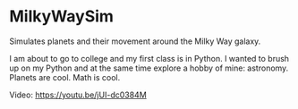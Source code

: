 # MilkyWaySim
Simulates planets and their movement around the Milky Way galaxy.


I am about to go to college and my first class is in Python. I wanted to brush up on my Python and at the same
time explore a hobby of mine: astronomy. Planets are cool. Math is cool. 


Video: https://youtu.be/jUI-dc0384M
